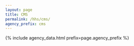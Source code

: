 ```yaml
---
layout: page
title: CMS
permalink: /hhs/cms/
agency_prefix: cms
---
```


<!-- Tell app.js which files to load -->
<script>window.__AGENCY_PREFIX__ = 'cms';</script>
{% include agency_data.html prefix=page.agency_prefix %}
